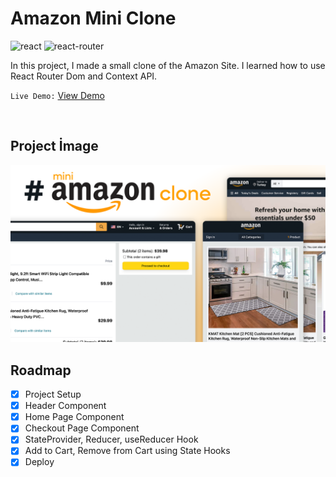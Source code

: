# **Amazon Mini Clone**


![react](https://img.shields.io/badge/React-20232A?style=for-the-badge&logo=react&logoColor=61DAFB)
![react-router](https://img.shields.io/badge/React_Router-CA4245?style=for-the-badge&logo=react-router&logoColor=white)

In this project, I made a small clone of the Amazon Site. I learned how to use React Router Dom and Context API.

`Live Demo:` [View Demo](https://azateser.github.io/15-React-Project/1.%20Amazone%20Clone/Live/)

<br>

## Project İmage


![amazon-mini-clone](../0.%20projectImages/1-amazon-mini-clone.png)


## Roadmap

- [x] Project Setup <br />
- [x] Header Component <br />
- [x] Home Page Component <br />
- [x] Checkout Page Component <br />
- [x] StateProvider, Reducer, useReducer Hook <br />
- [x] Add to Cart, Remove from Cart using State Hooks <br />
- [x] Deploy <br />

